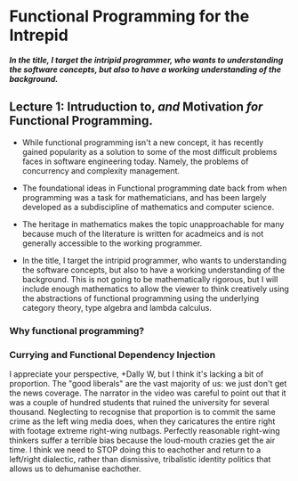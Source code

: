 # Functional Programming for the Intrepid

***In the title, I target the intripid programmer, who wants to understanding the software concepts, but also to have a working understanding of the background.***


## Lecture 1: Intruduction to, *and* Motivation *for* Functional Programming.

* While functional programming isn't a new concept, it has recently gained popularity as a solution to some of the most difficult problems faces in software engineering today. Namely, the problems of concurrency and complexity management.

* The foundational ideas in Functional programming date back from when programming was a task for mathematicians, and has been largely developed as a subdiscipline of mathematics and computer science.

* The heritage in mathematics makes the topic unapproachable for many because much of the literature is written for acadmeics and is not generally accessible to the working programmer.

* In the title, I target the intripid programmer, who wants to understanding the software concepts, but also to have a working understanding of the background. This is not going to be mathematically rigorous, but I will include enough mathematics to allow the viewer to think creatively using the abstractions of functional programming using the underlying category theory, type algebra and lambda calculus.

### Why functional programming?



### Currying and Functional Dependency Injection

I appreciate your perspective, +Dally W, but I think it's lacking a bit of proportion. The "good liberals" are the vast majority of us: we just don't get the news coverage. The narrator in the video was careful to point out that it was a couple of hundred students that ruined the university for several thousand.  Neglecting to recognise that proportion is to commit the same crime as the left wing media does, when they caricatures the entire right with footage extreme right-wing nutbags. Perfectly reasonable right-wing thinkers suffer a terrible bias because the loud-mouth crazies get the air time. I think we need to STOP doing this to eachother and return to a left/right dialectic, rather than dismissive, tribalistic identity politics that allows us to dehumanise eachother.
